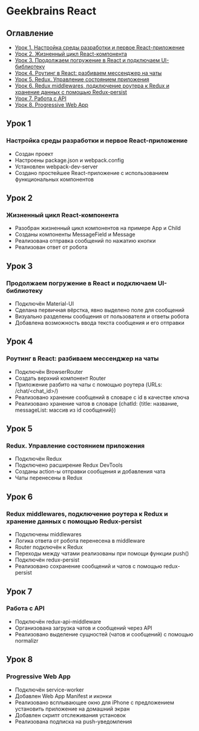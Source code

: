 # Geekbrains React

## Оглавление

- [Урок 1. Настройка среды разработки и первое React-приложение](#Урок-1)
- [Урок 2. Жизненный цикл React-компонента](#Урок-2)
- [Урок 3. Продолжаем погружение в React и подключаем UI-библиотеку](#Урок-3)
- [Урок 4. Роутинг в React: разбиваем мессенджер на чаты](#Урок-4)
- [Урок 5. Redux. Управление состоянием приложения](#Урок-5)
- [Урок 6. Redux middlewares, подключение роутера к Redux и хранение данных с помощью Redux-persist](#Урок-6)
- [Урок 7. Работа с API](#Урок-7)
- [Урок 8. Progressive Web App](#Урок-8)

## Урок 1
### Настройка среды разработки и первое React-приложение

- Создан проект
- Настроены package.json и webpack.config
- Установлен webpack-dev-server
- Создано простейшее React-приложение с использованием функциональных компонентов

## Урок 2
### Жизненный цикл React-компонента

- Разобран жизненный цикл компонентов на примере App и Child
- Созданы компоненты MessageField и Message
- Реализована отправка сообщений по нажатию кнопки
- Реализован ответ от робота

## Урок 3
### Продолжаем погружение в React и подключаем UI-библиотеку

- Подключён Material-UI
- Сделана первичная вёрстка, явно выделено поле для сообщений
- Визуально разделены сообщения от пользователя и ответы робота
- Добавлена возможность ввода текста сообщения и его отправки


## Урок 4
### Роутинг в React: разбиваем мессенджер на чаты

- Подключён BrowserRouter
- Создать верхний компонент Router
- Приложение разбито на чаты с помощью роутера (URLs: /chat/<chat_id>/)
- Реализовано хранение сообщений в словаре с id в качестве ключа
- Реализовано хранение чатов в словаре (chatId: {title: название, messageList: массив из id сообщений})

## Урок 5
### Redux. Управление состоянием приложения

- Подключён Redux
- Подключено расширение Redux DevTools
- Созданы action-ы отправки сообщения и добавления чата
- Чаты перенесены в Redux

## Урок 6
### Redux middlewares, подключение роутера к Redux и хранение данных с помощью Redux-persist

- Подключены middlewares
- Логика ответа от робота перенесена в middleware
- Router подключён к Redux
- Переходы между чатами реализованы при помощи функции push()
- Подключён redux-persist
- Реализовано сохранение сообщений и чатов с помощью redux-persist

## Урок 7
### Работа с API

- Подключён redux-api-middleware
- Организована загрузка чатов и сообщений через API
- Реализовано выделение сущностей (чатов и сообщений) с помощью normalizr

## Урок 8
### Progressive Web App

- Подключён service-worker
- Добавлен Web App Manifest и иконки
- Реализовано всплывающее окно для iPhone с предложением установить приложение на домашний экран
- Добавлен скрипт отслеживания установок
- Реализована подписка на push-уведомления
